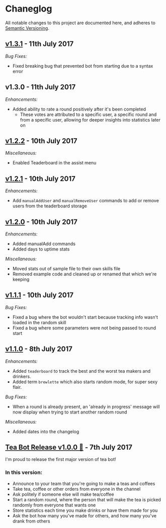 # Chaneglog

All notable changes to this project are documented here, and adheres to
[Semantic Versioning](http://semver.org/spec/v2.0.0.html).

## [v1.3.1](https://github.com/Jamiewarb/tea-bot/releases/tag/v1.3.1) - 11th July 2017

*Bug Fixes:*
* Fixed breaking bug that prevented bot from starting due to a syntax error

## v1.3.0 - 11th July 2017

*Enhancements:*
* Added ability to rate a round positively after it's been completed
  * These votes are attributed to a specific user, a specific round and from a specific user, allowing for deeper insights into statistics later on

## [v1.2.2](https://github.com/Jamiewarb/tea-bot/releases/tag/v1.2.2) - 10th July 2017

*Miscellaneous:*
* Enabled Teaderboard in the assist menu

## [v1.2.1](https://github.com/Jamiewarb/tea-bot/releases/tag/v1.2.1) - 10th July 2017

*Enhancements:*
* Add `manualAddUser` and `manualRemoveUser` commands to add or remove users
from the teaderboard storage

## [v1.2.0](https://github.com/Jamiewarb/tea-bot/releases/tag/v1.2.0) - 10th July 2017

*Enhancements:*
* Added manualAdd commands
* Added days to uptime stats

*Miscellaneous:*
* Moved stats out of sample file to their own skills file
* Removed example code and cleaned up or renamed that which we're keeping

## [v1.1.1](https://github.com/Jamiewarb/tea-bot/releases/tag/v1.1.1) - 10th July 2017

*Bug Fixes:*
* Fixed a bug where the bot wouldn't start because tracking info wasn't loaded in the random skill
* Fixed a bug where some parameters were not being passed to round start

## [v1.1.0](https://github.com/Jamiewarb/tea-bot/releases/tag/v1.1.0) - 8th July 2017

*Enhancements:*
* Added `teaderboard` to track the best and the worst tea makers and drinkers.
* Added term `brewlette` which also starts random mode, for super sexy flair.

*Bug Fixes:*
* When a round is already present, an 'already in progress' message will now display when trying to start another random round

*Miscellaneous:*
* Added dates into the changelog

## [Tea Bot Release v1.0.0 🎉](https://github.com/Jamiewarb/tea-bot/releases/tag/v1.0.0) - 7th July 2017

I'm proud to release the first major version of tea bot!

### In this version:

* Announce to your team that you're going to make a teas and coffees
* Take tea, coffee or other orders from everyone in the channel
* Ask politely if someone else will make tea/coffee
* Start a random round, where the person that will make the tea is picked randomly from everyone that wants one
* Store statistics each time you make drinks or have them made for you
* Ask the bot how many you've made for others, and how many you've drank from others
